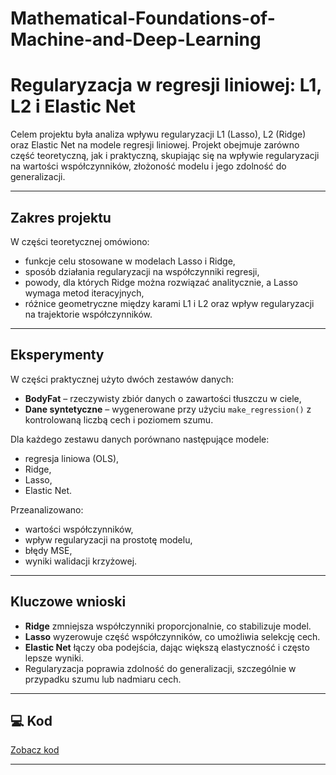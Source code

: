 # Mathematical-Foundations-of-Machine-and-Deep-Learning
# Regularyzacja w regresji liniowej: L1, L2 i Elastic Net

Celem projektu była analiza wpływu regularyzacji L1 (Lasso), L2 (Ridge) oraz Elastic Net na modele regresji liniowej. Projekt obejmuje zarówno część teoretyczną, jak i praktyczną, skupiając się na wpływie regularyzacji na wartości współczynników, złożoność modelu i jego zdolność do generalizacji.

---

## Zakres projektu

W części teoretycznej omówiono:
- funkcje celu stosowane w modelach Lasso i Ridge,
- sposób działania regularyzacji na współczynniki regresji,
- powody, dla których Ridge można rozwiązać analitycznie, a Lasso wymaga metod iteracyjnych,
- różnice geometryczne między karami L1 i L2 oraz wpływ regularyzacji na trajektorie współczynników.

---

## Eksperymenty

W części praktycznej użyto dwóch zestawów danych:
- **BodyFat** – rzeczywisty zbiór danych o zawartości tłuszczu w ciele,
- **Dane syntetyczne** – wygenerowane przy użyciu `make_regression()` z kontrolowaną liczbą cech i poziomem szumu.

Dla każdego zestawu danych porównano następujące modele:
- regresja liniowa (OLS),
- Ridge,
- Lasso,
- Elastic Net.

Przeanalizowano:
- wartości współczynników,
- wpływ regularyzacji na prostotę modelu,
- błędy MSE,
- wyniki walidacji krzyżowej.

---

## Kluczowe wnioski

- **Ridge** zmniejsza współczynniki proporcjonalnie, co stabilizuje model.
- **Lasso** wyzerowuje część współczynników, co umożliwia selekcję cech.
- **Elastic Net** łączy oba podejścia, dając większą elastyczność i często lepsze wyniki.
- Regularyzacja poprawia zdolność do generalizacji, szczególnie w przypadku szumu lub nadmiaru cech.

---

## 💻 Kod

 [Zobacz kod](regression_regularization.ipynb)

---
